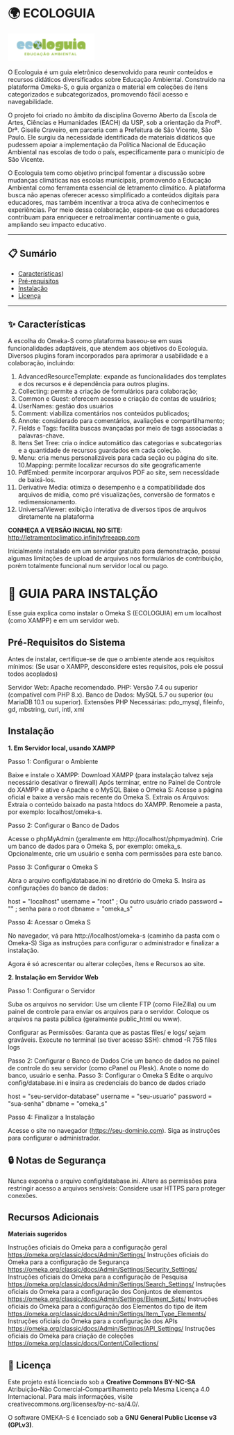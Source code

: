 #  **🌍 ECOLOGUIA**

<img src="logo.png" alt="Logo do Ecologuia" width="200">


O Ecologuia é um guia eletrônico desenvolvido para reunir conteúdos e recursos didáticos diversificados sobre Educação Ambiental. Construído na plataforma Omeka-S, o guia organiza o material em coleções de itens categorizados e subcategorizados, promovendo fácil acesso e navegabilidade.

O projeto foi criado no âmbito da disciplina Governo Aberto da Escola de Artes, Ciências e Humanidades (EACH) da USP, sob a orientação da Profª. Drª. Giselle Craveiro, em parceria com a Prefeitura de São Vicente, São Paulo. Ele surgiu da necessidade identificada de materiais didáticos que pudessem apoiar a implementação da Política Nacional de Educação Ambiental nas escolas de todo o país, especificamente para o município de São Vicente.

O Ecologuia tem como objetivo principal fomentar a discussão sobre mudanças climáticas nas escolas municipais, promovendo a Educação Ambiental como ferramenta essencial de letramento climático. A plataforma busca não apenas oferecer acesso simplificado a conteúdos digitais para educadores, mas também incentivar a troca ativa de conhecimentos e experiências. Por meio dessa colaboração, espera-se que os educadores contribuam para enriquecer e retroalimentar continuamente o guia, ampliando seu impacto educativo.

---

## 📋 **Sumário**

- [Características](#características))
- [Pré-requisitos](#pré-requisitos)
- [Instalação](#instalação)
- [Licença](#licença)

---

## ✨ **Características**

A escolha do Omeka-S como plataforma baseou-se em suas funcionalidades adaptáveis, que atendem aos objetivos do Ecologuia. Diversos plugins foram incorporados para aprimorar a usabilidade e a colaboração, incluindo:

1. AdvancedResourceTemplate: expande as funcionalidades dos templates e dos recursos e é dependência para outros plugins.
2. Collecting: permite a criação de formulários para colaboração;
3. Common e Guest: oferecem acesso e criação de contas de usuários;
4. UserNames: gestão dos usuários
5. Comment: viabiliza comentários nos conteúdos publicados;
6. Annote: considerado para comentários, avaliações e compartilhamento;
7. Fields e Tags: facilita buscas avançadas por meio de tags associadas a palavras-chave.
8. Itens Set Tree: cria o índice automático das categorias e subcategorias e a quantidade de recursos guardados em cada coleção.
9. Menu: cria menus personalizáveis para cada seção ou página do site.
10.Mapping: permite localizar recursos do site geograficamente
11. PdfEmbed: permite incorporar arquivos PDF ao site, sem necessídade de baixá-los.
12. Derivative Media: otimiza o desempenho e a compatibilidade dos arquivos de mídia, como pré visualizações, conversão de 
    formatos e redimensionamento.
13. UniversalViewer: exibição interativa de diversos tipos de arquivos diretamente na plataforma


**CONHEÇA A VERSÃO INICIAL NO SITE:**  http://letramentoclimatico.infinityfreeapp.com

Inicialmente instalado em um servidor gratuito para demonstração, possui algumas limitações de upload de arquivos nos formulários de contribuição, porém totalmente funcional num servidor local ou pago.

# 💾 GUIA PARA INSTALÇÃO
 
Esse guia explica como instalar o Omeka S (ECOLOGUIA) em um localhost (como XAMPP) e em um servidor web.

## **Pré-Requisitos do Sistema**

Antes de instalar, certifique-se de que o ambiente atende aos requisitos mínimos:
(Se usar o XAMPP, desconsidere estes requisitos, pois ele possui todos acoplados)

Servidor Web: Apache recomendado.
PHP: Versão 7.4 ou superior (compatível com PHP 8.x).
Banco de Dados: MySQL 5.7 ou superior (ou MariaDB 10.1 ou superior).
Extensões PHP Necessárias: pdo_mysql, fileinfo, gd, mbstring, curl, intl, xml

## **Instalação**

**1. Em Servidor local, usando XAMPP**

Passo 1: Configurar o Ambiente

Baixe e instale o XAMPP:
Download XAMPP (para instalação talvez seja necessário desativar o firewall)
Após terminar, entre no Painel de Controle do XAMPP e ative o Apache e o MySQL
Baixe o Omeka S:
Acesse a página oficial e baixe a versão mais recente do Omeka S.
Extraia os Arquivos:
Extraia o conteúdo baixado na pasta htdocs do XAMPP.
Renomeie a pasta, por exemplo: localhost/omeka-s.

Passo 2: Configurar o Banco de Dados

Acesse o phpMyAdmin (geralmente em http://localhost/phpmyadmin).
Crie um banco de dados para o Omeka S, por exemplo: omeka_s.
Opcionalmente, crie um usuário e senha com permissões para este banco.

Passo 3: Configurar o Omeka S

Abra o arquivo config/database.ini no diretório do Omeka S.
Insira as configurações do banco de dados:

host     = "localhost"
username = "root"   ; Ou outro usuário criado
password = ""       ; senha para o root
dbname   = "omeka_s"

Passo 4: Acessar o Omeka S

No navegador, vá para http://localhost/omeka-s (caminho da pasta com o Omeka-S)
Siga as instruções para configurar o administrador e finalizar a instalação.

Agora é só acrescentar ou alterar coleções, ítens e Recursos ao site.

**2. Instalação em Servidor Web**

Passo 1: Configurar o Servidor

Suba os arquivos no servidor:
Use um cliente FTP (como FileZilla) ou um painel de controle para enviar os arquivos para o servidor.
Coloque os arquivos na pasta pública (geralmente public_html ou www).

Configurar as Permissões:
Garanta que as pastas files/ e logs/ sejam graváveis.
Execute no terminal (se tiver acesso SSH):
chmod -R 755 files logs

Passo 2: Configurar o Banco de Dados
Crie um banco de dados no painel de controle do seu servidor (como cPanel ou Plesk).
Anote o nome do banco, usuário e senha.
Passo 3: Configurar o Omeka S
Edite o arquivo config/database.ini e insira as credenciais do banco de dados criado

host     = "seu-servidor-database"
username = "seu-usuario"
password = "sua-senha"
dbname   = "omeka_s"

Passo 4: Finalizar a Instalação

Acesse o site no navegador (https://seu-dominio.com).
Siga as instruções para configurar o administrador.

## 🔒 **Notas de Segurança**

Nunca exponha o arquivo config/database.ini.
Altere as permissões para restringir acesso a arquivos sensíveis:
Considere usar HTTPS para proteger conexões.

## **Recursos Adicionais**

**Materiais sugeridos**

Instruções oficiais do Omeka para a configuração geral
https://omeka.org/classic/docs/Admin/Settings/ 
Instruções oficiais do Omeka para a configuração de Segurança
https://omeka.org/classic/docs/Admin/Settings/Security_Settings/ 
Instruções oficiais do Omeka para a configuração de Pesquisa
https://omeka.org/classic/docs/Admin/Settings/Search_Settings/ 
Instruções oficiais do Omeka para a configuração dos Conjuntos de elementos
 https://omeka.org/classic/docs/Admin/Settings/Element_Sets/ 
Instruções oficiais do Omeka para a configuração dos Elementos do tipo de item
https://omeka.org/classic/docs/Admin/Settings/Item_Type_Elements/ 
Instruções oficiais do Omeka para a configuração dos APIs
https://omeka.org/classic/docs/Admin/Settings/API_Settings/ 
Instruções oficiais do Omeka para criação de coleções
https://omeka.org/classic/docs/Content/Collections/ 


## 📝 **Licença**

Este projeto está licenciado sob a **Creative Commons BY-NC-SA**
Atribuição-Não Comercial-Compartilhamento pela Mesma Licença 4.0 Internacional. 
Para mais informações, visite creativecommons.org/licenses/by-nc-sa/4.0/.

O software OMEKA-S é licenciado sob a **GNU General Public License v3 (GPLv3)**.





